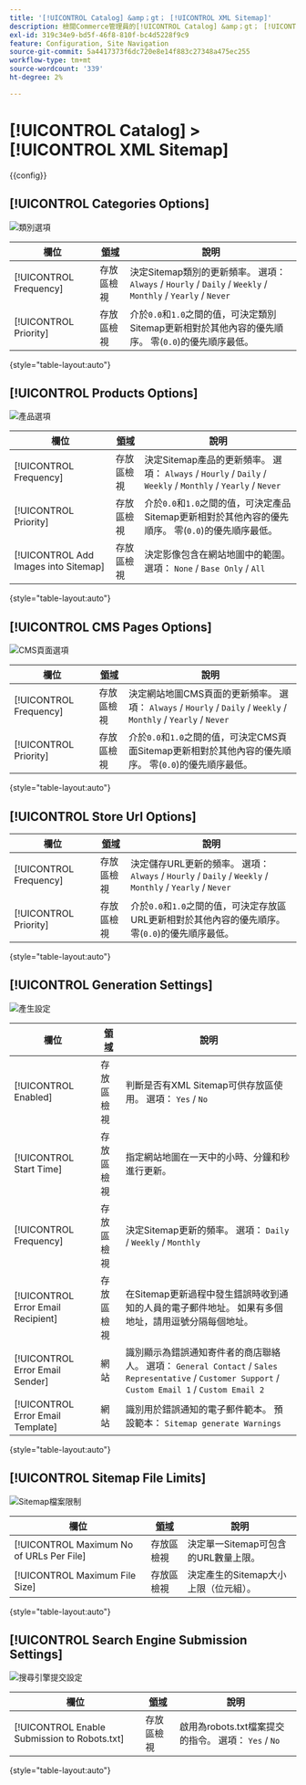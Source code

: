 ```yaml
---
title: '[!UICONTROL Catalog] &amp；gt； [!UICONTROL XML Sitemap]'
description: 檢閱Commerce管理員的[!UICONTROL Catalog] &amp；gt； [!UICONTROL XML Sitemap]頁面上的組態設定。
exl-id: 319c34e9-bd5f-46f8-810f-bc4d5228f9c9
feature: Configuration, Site Navigation
source-git-commit: 5a4417373f6dc720e8e14f883c27348a475ec255
workflow-type: tm+mt
source-wordcount: '339'
ht-degree: 2%

---
```


# [!UICONTROL Catalog] > [!UICONTROL XML Sitemap]

{{config}}

## [!UICONTROL Categories Options]

![類別選項](./assets/xml-sitemap-categories-options.png)<!-- zoom -->

<!-- [Categories Options](https://experienceleague.adobe.com/zh-hant/docs/commerce-admin/marketing/seo/sitemap-xml) -->

| 欄位 | [領域](../../getting-started/websites-stores-views.md#scope-settings) | 說明 |
|--- |--- |--- |
| [!UICONTROL Frequency] | 存放區檢視 | 決定Sitemap類別的更新頻率。 選項： `Always` / `Hourly` / `Daily` / `Weekly` / `Monthly` / `Yearly` / `Never` |
| [!UICONTROL Priority] | 存放區檢視 | 介於`0.0`和`1.0`之間的值，可決定類別Sitemap更新相對於其他內容的優先順序。 零(`0.0`)的優先順序最低。 |

{style="table-layout:auto"}

## [!UICONTROL Products Options]

![產品選項](./assets/xml-sitemap-products-options.png)<!-- zoom -->

<!-- [Products Options](https://experienceleague.adobe.com/zh-hant/docs/commerce-admin/marketing/seo/sitemap-xml) -->

| 欄位 | [領域](../../getting-started/websites-stores-views.md#scope-settings) | 說明 |
|--- |--- |--- |
| [!UICONTROL Frequency] | 存放區檢視 | 決定Sitemap產品的更新頻率。 選項： `Always` / `Hourly` / `Daily` / `Weekly` / `Monthly` / `Yearly` / `Never` |
| [!UICONTROL Priority] | 存放區檢視 | 介於`0.0`和`1.0`之間的值，可決定產品Sitemap更新相對於其他內容的優先順序。 零(`0.0`)的優先順序最低。 |
| [!UICONTROL Add Images into Sitemap] | 存放區檢視 | 決定影像包含在網站地圖中的範圍。 選項： `None` / `Base Only` / `All` |

{style="table-layout:auto"}

## [!UICONTROL CMS Pages Options]

![CMS頁面選項](./assets/xml-sitemap-cms-pages-options.png)<!-- zoom -->

<!-- [CMS Pages Options](https://experienceleague.adobe.com/zh-hant/docs/commerce-admin/marketing/seo/sitemap-xml) -->

| 欄位 | [領域](../../getting-started/websites-stores-views.md#scope-settings) | 說明 |
|--- |--- |--- |
| [!UICONTROL Frequency] | 存放區檢視 | 決定網站地圖CMS頁面的更新頻率。 選項： `Always` / `Hourly` / `Daily` / `Weekly` / `Monthly` / `Yearly` / `Never` |
| [!UICONTROL Priority] | 存放區檢視 | 介於`0.0`和`1.0`之間的值，可決定CMS頁面Sitemap更新相對於其他內容的優先順序。 零(`0.0`)的優先順序最低。 |

{style="table-layout:auto"}

## [!UICONTROL Store Url Options]

| 欄位 | [領域](../../getting-started/websites-stores-views.md#scope-settings) | 說明 |
|--- |--- |--- |
| [!UICONTROL Frequency] | 存放區檢視 | 決定儲存URL更新的頻率。 選項： `Always` / `Hourly` / `Daily` / `Weekly` / `Monthly` / `Yearly` / `Never` |
| [!UICONTROL Priority] | 存放區檢視 | 介於`0.0`和`1.0`之間的值，可決定存放區URL更新相對於其他內容的優先順序。 零(`0.0`)的優先順序最低。 |

{style="table-layout:auto"}

## [!UICONTROL Generation Settings]

![產生設定](./assets/xml-sitemap-generation-settings.png)<!-- zoom -->

<!-- [Generation Settings](https://experienceleague.adobe.com/zh-hant/docs/commerce-admin/marketing/seo/sitemap-xml) -->

| 欄位 | [領域](../../getting-started/websites-stores-views.md#scope-settings) | 說明 |
|--- |--- |--- |
| [!UICONTROL Enabled] | 存放區檢視 | 判斷是否有XML Sitemap可供存放區使用。 選項： `Yes` / `No` |
| [!UICONTROL Start Time] | 存放區檢視 | 指定網站地圖在一天中的小時、分鐘和秒進行更新。 |
| [!UICONTROL Frequency] | 存放區檢視 | 決定Sitemap更新的頻率。 選項： `Daily` / `Weekly` / `Monthly` |
| [!UICONTROL Error Email Recipient] | 存放區檢視 | 在Sitemap更新過程中發生錯誤時收到通知的人員的電子郵件地址。 如果有多個地址，請用逗號分隔每個地址。 |
| [!UICONTROL Error Email Sender] | 網站 | 識別顯示為錯誤通知寄件者的商店聯絡人。 選項： `General Contact` / `Sales Representative` / `Customer Support` / `Custom Email 1` / `Custom Email 2` |
| [!UICONTROL Error Email Template] | 網站 | 識別用於錯誤通知的電子郵件範本。 預設範本： `Sitemap generate Warnings` |

{style="table-layout:auto"}

## [!UICONTROL Sitemap File Limits]

![Sitemap檔案限制](./assets/xml-sitemap-sitemap-file-limits.png)<!-- zoom -->

<!-- [Sitemap File Limits](https://experienceleague.adobe.com/zh-hant/docs/commerce-admin/marketing/seo/sitemap-xml) -->

| 欄位 | [領域](../../getting-started/websites-stores-views.md#scope-settings) | 說明 |
|--- |--- |--- |
| [!UICONTROL Maximum No of URLs Per File] | 存放區檢視 | 決定單一Sitemap可包含的URL數量上限。 |
| [!UICONTROL Maximum File Size] | 存放區檢視 | 決定產生的Sitemap大小上限（位元組）。 |

{style="table-layout:auto"}

## [!UICONTROL Search Engine Submission Settings]

![搜尋引擎提交設定](./assets/xml-sitemap-search-engine-submission-settings.png)<!-- zoom -->

<!-- [Search Engine Submission Settings](https://experienceleague.adobe.com/zh-hant/docs/commerce-admin/marketing/seo/sitemap-xml) -->

| 欄位 | [領域](../../getting-started/websites-stores-views.md#scope-settings) | 說明 |
|--- |--- |--- |
| [!UICONTROL Enable Submission to Robots.txt] | 存放區檢視 | 啟用為robots.txt檔案提交的指令。 選項： `Yes` / `No` |

{style="table-layout:auto"}
